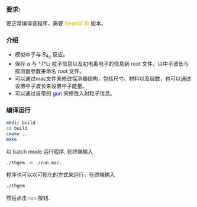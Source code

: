 ### 要求: 
要正常编译该程序，需要 <font color=orange>Geant4 10</font> 版本。

### 介绍
- 模拟中子与 $B_4_C$ 反应。
- 保存 $\alpha$ 与 ^7^Li 粒子信息以及初电离电子的信息到 root 文件，以中子波长与探测器参数来命名 root 文件。
- 可以通过mac文件来修改探测器结构，包括尺寸、材料以及层数，也可以通过设置中子波长来设置中子能量。
- 可以通过自带的 <font color=blue>gun</font> 来修改入射粒子信息。


### 编译运行
```bash
mkdir build
cd build
cmake ..
make
```
以 batch mode 运行程序, 在终端输入 
```bash
./thgem -m ./run.mac.
```
程序也可以以可视化的方式来运行，在终端输入
```bash
./thgem
```
然后点击 <font color=magenta>run</font> 按钮.
